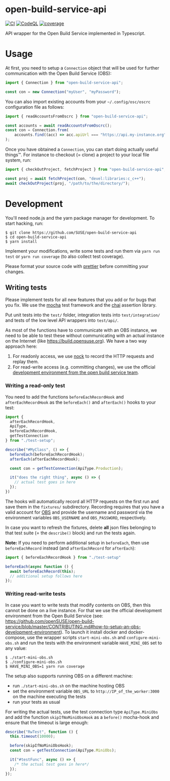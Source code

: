 # open-build-service-api

[![CI](https://github.com/SUSE/open-build-service-api/workflows/CI/badge.svg)](https://github.com/SUSE/open-build-service-api/actions?query=workflow%3ACI)
[![CodeQL](https://github.com/SUSE/open-build-service-api/workflows/CodeQL/badge.svg)](https://github.com/SUSE/open-build-service-api/actions?query=workflow%3ACodeQL)
[![coverage](https://codecov.io/gh/SUSE/open-build-service-api/branch/master/graphs/badge.svg?branch=master)](https://codecov.io/gh/SUSE/open-build-service-api)

API wrapper for the Open Build Service implemented in Typescript.


# Usage

At first, you need to setup a `Connection` object that will be used for further
communication with the Open Build Service (OBS):

``` typescript
import { Connection } from "open-build-service-api";

const con = new Connection("myUser", "myPassword");
```

You can also import existing accounts from your `~/.config/osc/oscrc`
configuration file as follows:
``` typescript
import { readAccountsFromOscrc } from "open-build-service-api";

const accounts = await readAccountsFromOscrc();
const con = Connection.from(
    accounts.find((acc) => acc.apiUrl === "https://api.my-instance.org")!
);
```

Once you have obtained a `Connection`, you can start doing actually useful
things™. For instance to checkout (= clone) a project to your local file system,
run:
```typescript
import { checkOutProject, fetchProject } from "open-build-service-api";

const proj = await fetchProject(con, "devel:libraries:c_c++");
await checkOutProject(proj, "/path/to/the/directory/");
```

# Development

You'll need node.js and the yarn package manager for development. To start
hacking, run:
```ShellSession
$ git clone https://github.com/SUSE/open-build-service-api
$ cd open-build-service-api
$ yarn install
```

Implement your modifications, write some tests and run them via `yarn run test`
or `yarn run coverage` (to also collect test coverage).

Please format your source code with [prettier](https://prettier.io/) before
committing your changes.


## Writing tests

Please implement tests for all new features that you add or for bugs that you
fix. We use the [mocha](https://mochajs.org/) test framework and
the [chai](https://www.chaijs.com/) assertion library.

Put unit tests into the `test/` folder, integration tests into
`test/integration/` and tests of the low level API wrappers into `test/api/`.

As most of the functions have to communicate with an OBS instance, we need to
be able to test these without communicating with an actual instance on the
Internet (like https://build.opensuse.org). We have a two way approach here:
1. For readonly access, we use [nock](https://github.com/nock/nock) to record
   the HTTP requests and replay them.
2. For read-write access (e.g. committing changes), we use the official
   [development environment from the open build service
   team](https://github.com/openSUSE/open-build-service/blob/master/CONTRIBUTING.md#how-to-setup-an-obs-development-environment).


### Writing a read-only test

You need to add the functions `beforeEachRecordHook` and `afterEachRecordHook`
as the `beforeEach()` and `afterEach()` hooks to your test:
```typescript
import {
  afterEachRecordHook,
  ApiType,
  beforeEachRecordHook,
  getTestConnection
} from "./test-setup";

describe("#MyClass", () => {
  beforeEach(beforeEachRecordHook);
  afterEach(afterEachRecordHook);

  const con = getTestConnection(ApiType.Production);

  it("does the right thing", async () => {
    // actual test goes in here
  });
})
```

The hooks will automatically record all HTTP requests on the first run and save
them in the `fixtures/` subdirectory. Recording requires that you have a valid
account for [OBS](https://build.opensuse.org) and provide the username and
password via the environment variables `OBS_USERNAME` and `OBS_PASSWORD`,
respectively.

In case you want to refresh the fixtures, delete **all** json files belonging to
that test suite (= the `describe()` block) and run the tests again.

**Note:** If you need to perform additional setup in `beforeEach`, then use
`beforeEachRecord` instead (and `afterEachRecord` for `afterEach`):
```typescript
import { beforeEachRecordHook } from "./test-setup"

beforeEach(async function () {
  await beforeEachRecord(this);
  // additional setup follows here
});
```

### Writing read-write tests

In case you want to write tests that modify contents on OBS, then this cannot be
done on a live instance. For that we use the official development environment
from the Open Build Service (see:
https://github.com/openSUSE/open-build-service/blob/master/CONTRIBUTING.md#how-to-setup-an-obs-development-environment). To
launch it install docker and docker-compose, use the wrapper scripts
`start-mini-obs.sh` and `configure-mini-obs.sh` and run the tests with the
environment variable `HAVE_MINI_OBS` set to any value:
```ShellSession
$ ./start-mini-obs.sh
$ ./configure-mini-obs.sh
$ HAVE_MINI_OBS=1 yarn run coverage
```

The setup also supports running OBS on a different machine:
- run `./start-mini-obs.sh` on the machine hosting OBS
- set the environment variable `OBS_URL` to `http://IP_of_the_worker:3000` on
  the machine executing the tests
- run your tests as usual

For writing the actual tests, use the test connection type `ApiType.MiniObs` and
add the function `skipIfNoMiniObsHook` as a `before()` mocha-hook and ensure
that the timeout is large enough:

```typescript
describe("RwTest", function () {
  this.timeout(10000);

  before(skipIfNoMiniObsHook);
  const con = getTestConnection(ApiType.MiniObs);

  it("#testFunc", async () => {
    /* the actual test goes in here*/
  });
});
```
